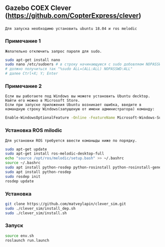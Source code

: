 ## Gazebo COEX Clever (https://github.com/CopterExpress/clever)
###
```
Для запуска необходимо установить ubuntu 18.04 и ros melodic 
```
### Примечание 1
```
Желательно отключить запрос пароля для sudo.
```
```bash
sudo apt-get install nano
sudo nano /etc/sudoers # в строку начинающуюся с sudo добовляем NOPASSWD:
# должно получиться так "%sudo ALL=(ALL:ALL) NOPASSWD:ALL"
# далее Ctrl+X; Y; Enter
```

### Примечание 2
```
Если вы работаете под Windows вы можете установить Ubuntu decktop. Найти его можно в Microsoft Store.
Если при запуске приложения Ubuntu возникает ошибка, введите в командную строку Windows(запущеную от имени администратора) команду:
```
```bash
Enable-WindowsOptionalFeature -Online -FeatureName Microsoft-Windows-Subsystem-Linux
```

### Установка ROS milodic
```
Для установки ROS требуется ввести команыды ниже по порядку.
```
```bash
sudo apt-get update
sudo apt-get install ros-melodic-desktop-full
echo "source /opt/ros/melodic/setup.bash" >> ~/.bashrc
source ~/.bashrc
sudo apt install python-rosdep python-rosinstall python-rosinstall-generator python-wstool build-essential
sudo apt install python-rosdep
sudo rosdep init
rosdep update
```

### Установка 
```bash
git clone https://github.com/matveylapin/clever_sim.git
sudo ./clever_sim/install_dep.sh
sudo ./clever_sim/install.sh
```

### Запуск 
```bash
source env.sh
roslaunch run.launch 
```



